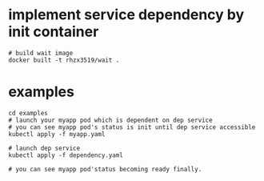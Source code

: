 # implement service dependency by init container

```shell
# build wait image
docker built -t rhzx3519/wait .
```

# examples
```shell
cd examples
# launch your myapp pod which is dependent on dep service
# you can see myapp pod's status is init until dep service accessible
kubectl apply -f myapp.yaml

# launch dep service
kubectl apply -f dependency.yaml

# you can see myapp pod'status becoming ready finally.
```